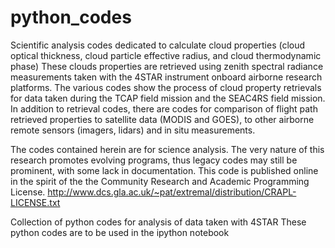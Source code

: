 # python_codes
Scientific analysis codes dedicated to calculate cloud properties (cloud optical thickness, cloud particle effective radius, and cloud thermodynamic phase)
These clouds properties are retrieved using zenith spectral radiance measurements taken with the 4STAR instrument onboard airborne research platforms.
The various codes show the process of cloud property retrievals for data taken during the TCAP field mission and the SEAC4RS field mission. 
In addition to retrieval codes, there are codes for comparison of flight path retrieved properties to satellite data (MODIS and GOES), to other airborne remote sensors (imagers, lidars) and in situ measurements.


The codes contained herein are for science analysis. 
The very nature of this research promotes evolving programs, thus legacy codes may still be prominent, with some lack in documentation.
This code is published online in the spirit of the the Community Research and Academic Programming License. http://www.dcs.gla.ac.uk/~pat/extremal/distribution/CRAPL-LICENSE.txt

Collection of python codes for analysis of data taken with 4STAR
These python codes are to be used in the ipython notebook
